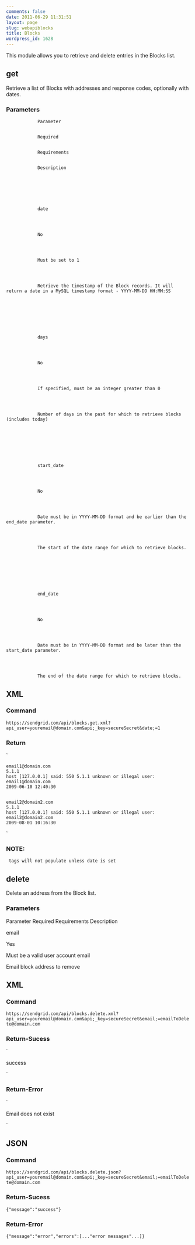 ```yaml
---
comments: false
date: 2011-06-29 11:31:51
layout: page
slug: webapiblocks
title: Blocks
wordpress_id: 1628
---
```


This module allows you to retrieve and delete entries in the Blocks list.




## get


Retrieve a list of Blocks with addresses and response codes, optionally with dates.


### Parameters





	
		


			
				Parameter
			
			
				Required
			
			
				Requirements
			
			
				Description
			
		
		


			

				date
			

			

				No
			

			

				Must be set to 1
			

			

				Retrieve the timestamp of the Block records. It will return a date in a MySQL timestamp format - YYYY-MM-DD HH:MM:SS
			

		
		


			

				days
			

			

				No
			

			

				If specified, must be an integer greater than 0
			

			

				Number of days in the past for which to retrieve blocks (includes today)
			

		
		


			

				start_date
			

			

				No
			

			

				Date must be in YYYY-MM-DD format and be earlier than the end_date parameter.
			

			

				The start of the date range for which to retrieve blocks. 
			

		
		


			

				end_date
			

			

				No
			

			

				Date must be in YYYY-MM-DD format and be later than the start_date parameter.
			

			

				The end of the date range for which to retrieve blocks.
			

		
	



## XML




### Command


`
https://sendgrid.com/api/blocks.get.xml?api_user=youremail@domain.com&api;_key=secureSecret&date;=1
`


### Return


`

  
    email1@domain.com
    5.1.1
    host [127.0.0.1] said: 550 5.1.1 unknown or illegal user: email1@domain.com
    2009-06-10 12:40:30
  
  
    email2@domain2.com
    5.1.1
    host [127.0.0.1] said: 550 5.1.1 unknown or illegal user: email2@domain2.com
    2009-08-01 10:16:30
  
`


### NOTE:


` tags will not populate unless date is set`





## delete


Delete an address from the Block list.


### Parameters









Parameter
Required
Requirements
Description





email


Yes


Must be a valid user account email


Email block address to remove









## XML




### Command


`
https://sendgrid.com/api/blocks.delete.xml?api_user=youremail@domain.com&api;_key=secureSecret&email;=emailToDelete@domain.com
`



### Return-Sucess



`

success

`



### Return-Error



`

Email does not exist

`


## JSON




### Command


`
https://sendgrid.com/api/blocks.delete.json?api_user=youremail@domain.com&api;_key=secureSecret&email;=emailToDelete@domain.com
`


### Return-Sucess


`
{"message":"success"}
`


### Return-Error


`
{"message":"error","errors":[..."error messages"...]}
`

